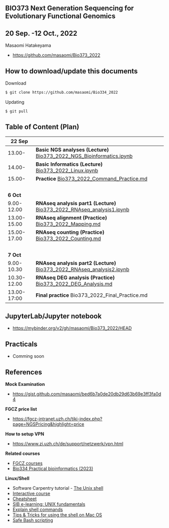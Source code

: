 ## BIO373 Next Generation Sequencing for Evolutionary Functional Genomics

## 20 Sep. -12 Oct., 2022

Masaomi Hatakeyama
- https://github.com/masaomi/Bio373_2022

## How to download/update this documents

Download
```bash
$ git clone https://github.com/masaomi/Bio334_2022
```

Updating
```bash
$ git pull
```

## Table of Content (Plan)

**22 Sep** | &nbsp; 
-------|-------
13.00- | **Basic NGS analyses (Lecture)** [Bio373_2022_NGS_Bioinformatics.ipynb](Bio373_2022_NGS_Bioinformatics.ipynb)
14.00- | **Basic Informatics (Lecture)** [Bio373_2022_Linux.ipynb](Bio373_2022_Linux.ipynb)
15.00- | **Practice** [Bio373_2022_Command_Practice.md](https://gist.github.com/masaomi/999d1177c00116e61909220c1d40e32e)
 &nbsp;| &nbsp;
**6 Oct**   | &nbsp; 
9.00-12.00  | **RNAseq analysis part1 (Lecture)** [Bio373_2022_RNAseq_analysis1.ipynb](Bio373_2022_RNAseq_analysis1.ipynb)
13.00-15.00 | **RNAseq alignment (Practice)** [Bio373_2022_Mapping.md](https://gist.github.com/masaomi/04dd8130fc086de3fa4a3fd73cde8756)
15.00-17.00 | **RNAseq counting (Practice)** [Bio373_2022_Counting.md](https://gist.github.com/masaomi/d85c2ac644f8073804c1b8afee84f4ea)
 &nbsp;| &nbsp;
**7 Oct**   | &nbsp; 
9.00-10.30  | **RNAseq analysis part2 (Lecture)** [Bio373_2022_RNAseq_analysis2.ipynb](Bio373_2022_RNAseq_analysis2.ipynb)
10.30-12.00 | **RNAseq DEG analysis (Practice)** [Bio373_2022_DEG_Analysis.md](https://gist.github.com/masaomi/b144d85ff09e16e3ea09c8abb6b6372d)
13.00-17:00 | **Final practice** Bio373_2022_Final_Practice.md

## JupyterLab/Jupyter notebook

* https://mybinder.org/v2/gh/masaomi/Bio373_2022/HEAD

## Practicals
- Comming soon

## References

**Mock Examination**
* https://gist.github.com/masaomi/bed6b7a0de20db29d63b69e3ff3fa0d4

**FGCZ price list**
* https://fgcz-intranet.uzh.ch/tiki-index.php?page=NGSPricing&highlight=price

**How to setup VPN**

* https://www.zi.uzh.ch/de/support/netzwerk/vpn.html

**Related courses**

* [FGCZ courses](https://fgcz.ch/education.html)
* [Bio334 Practical bioinformatics (2023)](https://studentservices.uzh.ch/uzh/anonym/vvz/?sap-language=EN&sap-ui-language=EN#/details/2022/004/SM/50628703)

**Linux/Shell**  
- Software Carpentry tutorial - [The Unix shell](http://swcarpentry.github.io/shell-novice)   
- [Interactive course](http://www.learnshell.org/)  
- [Cheatsheet](https://github.com/swcarpentry/boot-camps/blob/master/shell/shell_cheatsheet.md)  
- [SIB e-learning: UNIX fundamentals](http://edu.isb-sib.ch/pluginfile.php/2878/mod_resource/content/3/couselab-html/content.html)  
- [Explain shell commands](http://explainshell.com/)   
- [Tips & Tricks for using the shell on Mac OS](http://furbo.org/2014/09/03/the-terminal/)  
- [Safe Bash scripting](http://robertmuth.blogspot.ch/2012/08/better-bash-scripting-in-15-minutes.html)



